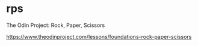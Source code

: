 # rps
The Odin Project: Rock, Paper, Scissors

https://www.theodinproject.com/lessons/foundations-rock-paper-scissors
